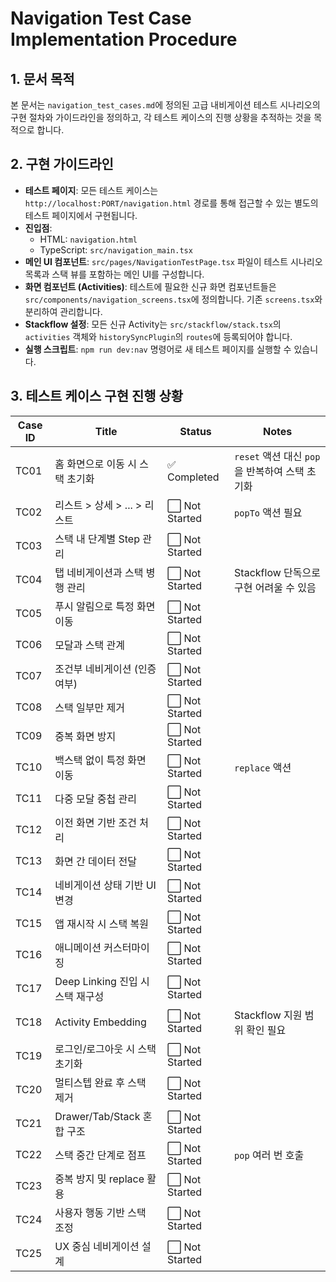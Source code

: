 # Navigation Test Case Implementation Procedure

## 1. 문서 목적

본 문서는 `navigation_test_cases.md`에 정의된 고급 내비게이션 테스트 시나리오의 구현 절차와 가이드라인을 정의하고, 각 테스트 케이스의 진행 상황을 추적하는 것을 목적으로 합니다.

## 2. 구현 가이드라인

- **테스트 페이지**: 모든 테스트 케이스는 `http://localhost:PORT/navigation.html` 경로를 통해 접근할 수 있는 별도의 테스트 페이지에서 구현됩니다.
- **진입점**:
    - HTML: `navigation.html`
    - TypeScript: `src/navigation_main.tsx`
- **메인 UI 컴포넌트**: `src/pages/NavigationTestPage.tsx` 파일이 테스트 시나리오 목록과 스택 뷰를 포함하는 메인 UI를 구성합니다.
- **화면 컴포넌트 (Activities)**: 테스트에 필요한 신규 화면 컴포넌트들은 `src/components/navigation_screens.tsx`에 정의합니다. 기존 `screens.tsx`와 분리하여 관리합니다.
- **Stackflow 설정**: 모든 신규 Activity는 `src/stackflow/stack.tsx`의 `activities` 객체와 `historySyncPlugin`의 `routes`에 등록되어야 합니다.
- **실행 스크립트**: `npm run dev:nav` 명령어로 새 테스트 페이지를 실행할 수 있습니다.

## 3. 테스트 케이스 구현 진행 상황

| Case ID | Title | Status | Notes |
|---|---|---|---|
| TC01 | 홈 화면으로 이동 시 스택 초기화 | ✅ Completed | `reset` 액션 대신 `pop`을 반복하여 스택 초기화 |
| TC02 | 리스트 > 상세 > ... > 리스트 | ⬜️ Not Started | `popTo` 액션 필요 |
| TC03 | 스택 내 단계별 Step 관리 | ⬜️ Not Started | |
| TC04 | 탭 네비게이션과 스택 병행 관리 | ⬜️ Not Started | Stackflow 단독으로 구현 어려울 수 있음 |
| TC05 | 푸시 알림으로 특정 화면 이동 | ⬜️ Not Started | |
| TC06 | 모달과 스택 관계 | ⬜️ Not Started | |
| TC07 | 조건부 네비게이션 (인증 여부) | ⬜️ Not Started | |
| TC08 | 스택 일부만 제거 | ⬜️ Not Started | |
| TC09 | 중복 화면 방지 | ⬜️ Not Started | |
| TC10 | 백스택 없이 특정 화면 이동 | ⬜️ Not Started | `replace` 액션 |
| TC11 | 다중 모달 중첩 관리 | ⬜️ Not Started | |
| TC12 | 이전 화면 기반 조건 처리 | ⬜️ Not Started | |
| TC13 | 화면 간 데이터 전달 | ⬜️ Not Started | |
| TC14 | 네비게이션 상태 기반 UI 변경 | ⬜️ Not Started | |
| TC15 | 앱 재시작 시 스택 복원 | ⬜️ Not Started | |
| TC16 | 애니메이션 커스터마이징 | ⬜️ Not Started | |
| TC17 | Deep Linking 진입 시 스택 재구성 | ⬜️ Not Started | |
| TC18 | Activity Embedding | ⬜️ Not Started | Stackflow 지원 범위 확인 필요 |
| TC19 | 로그인/로그아웃 시 스택 초기화 | ⬜️ Not Started | |
| TC20 | 멀티스텝 완료 후 스택 제거 | ⬜️ Not Started | |
| TC21 | Drawer/Tab/Stack 혼합 구조 | ⬜️ Not Started | |
| TC22 | 스택 중간 단계로 점프 | ⬜️ Not Started | `pop` 여러 번 호출 |
| TC23 | 중복 방지 및 replace 활용 | ⬜️ Not Started | |
| TC24 | 사용자 행동 기반 스택 조정 | ⬜️ Not Started | |
| TC25 | UX 중심 네비게이션 설계 | ⬜️ Not Started | |
